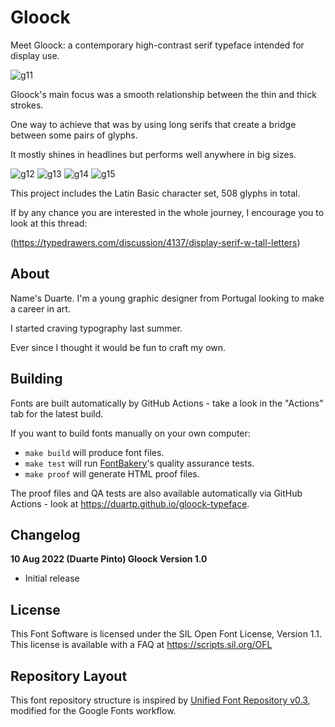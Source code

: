# Gloock

Meet Gloock: a contemporary high-contrast serif typeface intended for display use. 

![g11](https://user-images.githubusercontent.com/53453513/184191663-970889a5-8012-4d10-82c5-05df6f464c12.jpg)

Gloock's main focus was a smooth relationship between the thin and thick strokes. 

One way to achieve that was by using long serifs that create a bridge between some pairs of glyphs. 

It mostly shines in headlines but performs well anywhere in big sizes.

![g12](https://user-images.githubusercontent.com/53453513/184191476-14375895-fa9c-4f24-94b6-a50739a72d42.jpg)
![g13](https://user-images.githubusercontent.com/53453513/184191501-92ea1b89-28a7-4a8a-adb7-fd756bc003bf.jpg)
![g14](https://user-images.githubusercontent.com/53453513/184191505-c6cf44b7-508e-4709-abab-7ecada7934a9.jpg)
![g15](https://user-images.githubusercontent.com/53453513/184190458-441bc931-7c03-46b0-b86d-cc5df68cac99.jpg)

This project includes the Latin Basic character set, 508 glyphs in total.

If by any chance you are interested in the whole journey, I encourage you to look at this thread:

(https://typedrawers.com/discussion/4137/display-serif-w-tall-letters)

## About

Name's Duarte. I'm a young graphic designer from Portugal looking to make a career in art. 

I started craving typography last summer.

Ever since I thought it would be fun to craft my own. 

## Building

Fonts are built automatically by GitHub Actions - take a look in the "Actions" tab for the latest build.

If you want to build fonts manually on your own computer:

* `make build` will produce font files.
* `make test` will run [FontBakery](https://github.com/googlefonts/fontbakery)'s quality assurance tests.
* `make proof` will generate HTML proof files.

The proof files and QA tests are also available automatically via GitHub Actions - look at https://duartp.github.io/gloock-typeface.

## Changelog

**10 Aug 2022 (Duarte Pinto) Gloock Version 1.0**
- Initial release

## License

This Font Software is licensed under the SIL Open Font License, Version 1.1.
This license is available with a FAQ at
https://scripts.sil.org/OFL

## Repository Layout

This font repository structure is inspired by [Unified Font Repository v0.3](https://github.com/unified-font-repository/Unified-Font-Repository), modified for the Google Fonts workflow.
